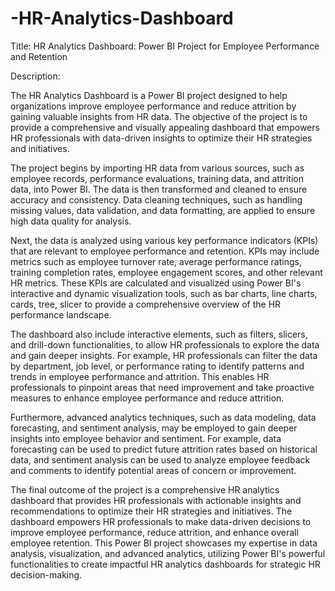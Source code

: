 # -HR-Analytics-Dashboard
 
 Title: HR Analytics Dashboard: Power BI Project for Employee Performance and Retention

Description:

The HR Analytics Dashboard is a Power BI project designed to help organizations improve employee performance and reduce attrition by gaining valuable insights from HR data. The objective of the project is to provide a comprehensive and visually appealing dashboard that empowers HR professionals with data-driven insights to optimize their HR strategies and initiatives.

The project begins by importing HR data from various sources, such as employee records, performance evaluations, training data, and attrition data, into Power BI. The data is then transformed and cleaned to ensure accuracy and consistency. Data cleaning techniques, such as handling missing values, data validation, and data formatting, are applied to ensure high data quality for analysis.

Next, the data is analyzed using various key performance indicators (KPIs) that are relevant to employee performance and retention. KPIs may include metrics such as employee turnover rate, average performance ratings, training completion rates, employee engagement scores, and other relevant HR metrics. These KPIs are calculated and visualized using Power BI's interactive and dynamic visualization tools, such as bar charts, line charts, cards, tree, slicer to provide a comprehensive overview of the HR performance landscape.

The dashboard also include interactive elements, such as filters, slicers, and drill-down functionalities, to allow HR professionals to explore the data and gain deeper insights. For example, HR professionals can filter the data by department, job level, or performance rating to identify patterns and trends in employee performance and attrition. This enables HR professionals to pinpoint areas that need improvement and take proactive measures to enhance employee performance and reduce attrition.

Furthermore, advanced analytics techniques, such as data modeling, data forecasting, and sentiment analysis, may be employed to gain deeper insights into employee behavior and sentiment. For example, data forecasting can be used to predict future attrition rates based on historical data, and sentiment analysis can be used to analyze employee feedback and comments to identify potential areas of concern or improvement.

The final outcome of the project is a comprehensive HR analytics dashboard that provides HR professionals with actionable insights and recommendations to optimize their HR strategies and initiatives. The dashboard empowers HR professionals to make data-driven decisions to improve employee performance, reduce attrition, and enhance overall employee retention. This Power BI project showcases my expertise in data analysis, visualization, and advanced analytics, utilizing Power BI's powerful functionalities to create impactful HR analytics dashboards for strategic HR decision-making.
